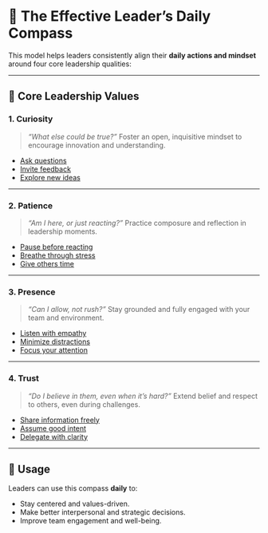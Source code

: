 
# 🧭 The Effective Leader’s Daily Compass

This model helps leaders consistently align their **daily actions and mindset** around four core leadership qualities:

---

## 🌟 Core Leadership Values

### 1. **Curiosity**

> *“What else could be true?”*
> Foster an open, inquisitive mindset to encourage innovation and understanding.

* [Ask questions](https://hbr.org/2018/05/the-surprising-power-of-questions)
* [Invite feedback](https://www.mindtools.com/alo4x8h/receiving-feedback)
* [Explore new ideas](https://www.ideou.com/blogs/inspiration/why-curiosity-matters)

---

### 2. **Patience**

> *“Am I here, or just reacting?”*
> Practice composure and reflection in leadership moments.

* [Pause before reacting](https://positivepsychology.com/self-regulation/)
* [Breathe through stress](https://www.healthline.com/health/breathing-exercise)
* [Give others time](https://www.inc.com/marcel-schwantes/7-signs-you-are-a-patient-leader.html)

---

### 3. **Presence**

> *“Can I allow, not rush?”*
> Stay grounded and fully engaged with your team and environment.

* [Listen with empathy](https://greatergood.berkeley.edu/article/item/how_to_practice_empathic_listening)
* [Minimize distractions](https://www.nytimes.com/guides/smarterliving/how-to-focus)
* [Focus your attention](https://fs.blog/attention-management/)

---

### 4. **Trust**

> *“Do I believe in them, even when it’s hard?”*
> Extend belief and respect to others, even during challenges.

* [Share information freely](https://www.forbes.com/sites/forbestechcouncil/2020/07/16/fostering-a-culture-of-transparency-in-your-company/?sh=6ac0c8121eec)
* [Assume good intent](https://brenebrown.com/articles/2018/10/15/the-importance-of-assuming-positive-intent/)
* [Delegate with clarity](https://asana.com/resources/delegation)

---

## 🧩 Usage

Leaders can use this compass **daily** to:

* Stay centered and values-driven.
* Make better interpersonal and strategic decisions.
* Improve team engagement and well-being.

